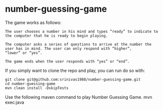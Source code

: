 # number-guessing-game

The game works as follows:

    The user chooses a number in his mind and types “ready” to indicate to the computer that he is ready to begin playing.

    The computer asks a series of questions to arrive at the number the user has in mind. The user can only respond with “higher”,
    “lower” or “yes”.

    The game ends when the user responds with “yes” or “end”.


If you simply want to clone the repo and play, you can run do so with:

    git clone git@github.com:srinivas1988/number-guessing-game.git
    cd number-guessing-game
    mvn clean install -DskipTests


Use the following maven command to play Number Guessing Game.
    mvn exec:java